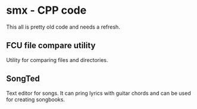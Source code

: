 # smx - CPP code 
This all is pretty old code and needs a refresh.

## FCU file compare utility
Utility for comparing files and directories.

## SongTed
Text editor for songs.
It can pring lyrics with guitar chords and can be used for creating songbooks.
